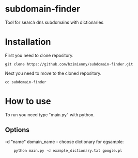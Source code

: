 # subdomain-finder
Tool for search dns subdomains with dictionaries. 
# Installation
First you need to clone repository.
```
git clone https://github.com/bzimienny/subdomain-finder.git
```
Next you need to move to the cloned repository.
```
cd subdomain-finder
```
# How to use
To run you need type "main.py" with python.
## Options
-d "name" domain_name - choose dictionary
for egsample:
```
    python main.py -d example_dictionary.txt google.pl
```